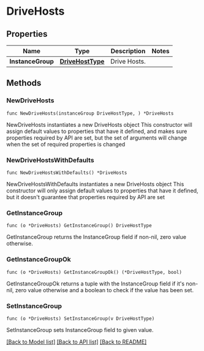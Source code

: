 # DriveHosts

## Properties

Name | Type | Description | Notes
------------ | ------------- | ------------- | -------------
**InstanceGroup** | [**DriveHostType**](DriveHostType.md) | Drive Hosts. | 

## Methods

### NewDriveHosts

`func NewDriveHosts(instanceGroup DriveHostType, ) *DriveHosts`

NewDriveHosts instantiates a new DriveHosts object
This constructor will assign default values to properties that have it defined,
and makes sure properties required by API are set, but the set of arguments
will change when the set of required properties is changed

### NewDriveHostsWithDefaults

`func NewDriveHostsWithDefaults() *DriveHosts`

NewDriveHostsWithDefaults instantiates a new DriveHosts object
This constructor will only assign default values to properties that have it defined,
but it doesn't guarantee that properties required by API are set

### GetInstanceGroup

`func (o *DriveHosts) GetInstanceGroup() DriveHostType`

GetInstanceGroup returns the InstanceGroup field if non-nil, zero value otherwise.

### GetInstanceGroupOk

`func (o *DriveHosts) GetInstanceGroupOk() (*DriveHostType, bool)`

GetInstanceGroupOk returns a tuple with the InstanceGroup field if it's non-nil, zero value otherwise
and a boolean to check if the value has been set.

### SetInstanceGroup

`func (o *DriveHosts) SetInstanceGroup(v DriveHostType)`

SetInstanceGroup sets InstanceGroup field to given value.



[[Back to Model list]](../README.md#documentation-for-models) [[Back to API list]](../README.md#documentation-for-api-endpoints) [[Back to README]](../README.md)


